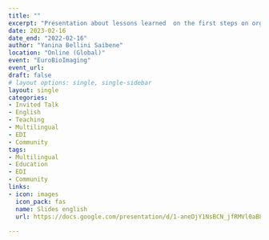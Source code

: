```yaml
---
title: ""
excerpt: "Presentation about lessons learned  on the first steps on organizing rOpenSci Champions program"
date: 2023-02-16
date_end: "2022-02-16"
author: "Yanina Bellini Saibene"
location: "Online (Global)"
event: "EuroBioImaging"
event_url: 
draft: false
# layout options: single, single-sidebar
layout: single
categories:
- Invited Talk
- English
- Teaching
- Multilingual
- EDI
- Community
tags:
- Multilingual
- Education
- EDI
- Community
links:
- icon: images
  icon_pack: fas
  name: Slides english
  url: https://docs.google.com/presentation/d/1-aneDjY1NsBCN_jfRMVl0aB8fddWbdGlxbGQfdr5fkY/edit#slide=id.ge23cc3131b_0_32
  
---
```


